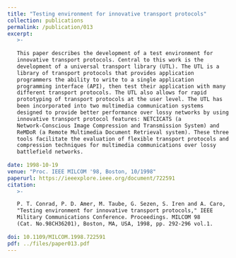 ```yaml
---
title: "Testing environment for innovative transport protocols"
collection: publications
permalink: /publication/013
excerpt:
   >-
   
   This paper describes the development of a test environment for
   innovative transport protocols. Central to this work is the
   development of a universal transport library (UTL). The UTL is a
   library of transport protocols that provides application
   programmers the ability to write to a single application
   programming interface (API), then test their application with many
   different transport protocols. The UTL also allows for rapid
   prototyping of transport protocols at the user level. The UTL has
   been incorporated into two multimedia communication systems
   designed to provide better performance over lossy networks by using
   innovative transport protocol features: NETCICATS (a
   Network-Conscious Image Compression and Transmission System) and
   ReMDoR (a Remote Multimedia Document Retrieval system). These three
   tools facilitate the evaluation of flexible transport protocols and
   compression techniques for multimedia communications over lossy
   battlefield networks.
   
date: 1998-10-19
venue: "Proc. IEEE MILCOM '98, Boston, 10/1998"
paperurl: https://ieeexplore.ieee.org/document/722591
citation:
   >-

   P. T. Conrad, P. D. Amer, M. Taube, G. Sezen, S. Iren and A. Caro,
   "Testing environment for innovative transport protocols," IEEE
   Military Communications Conference. Proceedings. MILCOM 98
   (Cat. No.98CH36201), Boston, MA, USA, 1998, pp. 292-296 vol.1.
   
doi: 10.1109/MILCOM.1998.722591 
pdf: ../files/paper013.pdf
---
```



